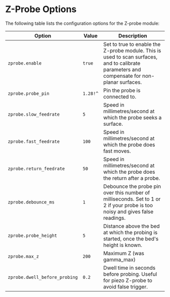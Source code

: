 
# Z-Probe Options

The following table lists the configuration options for the Z-probe module:

| Option | Value | Description |
| ------ | ----- | ----------- |
| `zprobe.enable` | `true` | Set to true to enable the Z-probe module. This is used to scan surfaces, and to calibrate parameters and compensate for non-planar surfaces. |
| `zprobe.probe_pin` | `1.28!^` | Pin the probe is connected to. |
| `zprobe.slow_feedrate` | `5` | Speed in millimetres/second at which the probe seeks a surface. |
| `zprobe.fast_feedrate` | `100` | Speed in millimetres/second at which the probe does fast moves. |
| `zprobe.return_feedrate` | `50` | Speed in millimetres/second at which the probe does the return after a probe. |
| `zprobe.debounce_ms` | `1` | Debounce the probe pin over this number of milliseconds. Set to 1 or 2 if your probe is too noisy and gives false readings. |
| `zprobe.probe_height` | `5` | Distance above the bed at which the probing is started, once the bed's height is known. |
| `zprobe.max_z` | `200` | Maximum Z (was gamma_max) |
| `zprobe.dwell_before_probing` | `0.2` | Dwell time in seconds before probing. Useful for piezo Z-probe to avoid false trigger. |
